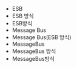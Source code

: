﻿- ESB
- ESB 방식
- ESB방식
- Message Bus
- Message Bus(ESB 방식)
- MessageBus
- MessageBus 방식
- MessageBus방식
